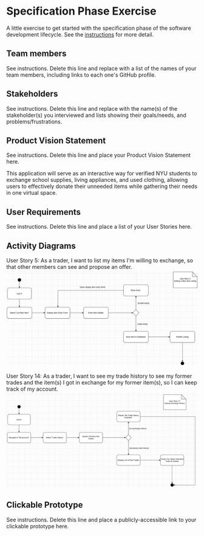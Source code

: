 # Specification Phase Exercise

A little exercise to get started with the specification phase of the software development lifecycle. See the [instructions](instructions.md) for more detail.

## Team members

See instructions. Delete this line and replace with a list of the names of your team members, including links to each one's GitHub profile.

## Stakeholders

See instructions. Delete this line and replace with the name(s) of the stakeholder(s) you interviewed and lists showing their goals/needs, and problems/frustrations.

## Product Vision Statement

See instructions. Delete this line and place your Product Vision Statement here.

This application will serve as an interactive way for verified NYU students to exchange school supplies, living appliances, and used clothing, allowing users to effectively donate their unneeded items while gathering their needs in one virtual space. 


## User Requirements

See instructions. Delete this line and place a list of your User Stories here.

## Activity Diagrams

User Story 5: As a trader, I want to list my items I'm willing to exchange, so that other members can see and propose an offer.
![User Story 5: As a trader, I want to list my items I'm willing to exchange, so that other members can see and propose an offer.](Project%201%20-%20UML%20Diagram%20User%20Story%205.png)

User Story 14: As a trader, I want to see my trade history to see my former trades and the item(s) I got in exchange for my former item(s), so I can keep track of my account.
![User Story 17: As a trader, I want to see my trade history to see my former trades and the item(s) I got in exchange for my former item(s), so I can keep track of my account.](Project%201%20-%20UML%20Diagram%20User%20Story%2017.png)



## Clickable Prototype

See instructions. Delete this line and place a publicly-accessible link to your clickable prototype here.
